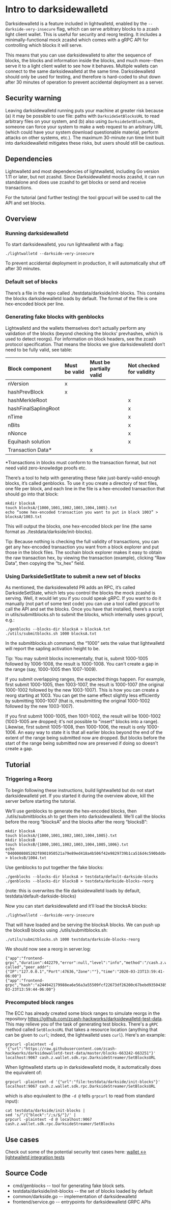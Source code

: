 # Intro to darksidewalletd

Darksidewalletd is a feature included in lightwalletd, enabled by the
`--darkside-very-insecure` flag, which can serve arbitrary blocks to a zcash
light client wallet. This is useful for security and reorg testing. It includes
a minimally-functional mock zcashd which comes with a gRPC API for controlling
which blocks it will serve.

This means that you can use darksidewalletd to alter the sequence of blocks, the
blocks and information inside the blocks, and much more--then serve it to
a light client wallet to see how it behaves. Multiple wallets can connect to the
same darksidewalletd at the same time. Darksidewalletd should only be used for
testing, and therefore is hard-coded to shut down after 30 minutes of operation
to prevent accidental deployment as a server.

## Security warning

Leaving darksidewalletd running puts your machine at greater risk because (a) it
may be possible to use file: paths with `DarksideSetBlocksURL` to read arbitrary
files on your system, and (b) also using `DarksideSetBlocksURL`, someone can
force your system to make a web request to an arbitrary URL (which could have
your system download questionable material, perform attacks on other systems,
etc.). The maximum 30-minute run time limit built into darksidewalletd mitigates
these risks, but users should still be cautious.

## Dependencies 

Lightwalletd and most dependencies of lightwalletd, including Go version 1.11 or
later, but not zcashd. Since Darksidewalletd mocks zcashd, it can run standalone
and does use zcashd to get blocks or send and receive transactions.

For the tutorial (and further testing) the tool grpcurl will be used to call the
API and set blocks.

## Overview
### Running darksidewalletd

To start darksidewalletd, you run lightwalletd with a flag:

`./lightwalletd --darkside-very-insecure`

To prevent accidental deployment in production, it will automatically shut off
after 30 minutes.

### Default set of blocks

There’s a file in the repo called ./testdata/darkside/init-blocks. This
contains the blocks darksidewalletd loads by default. The format of the file is
one hex-encoded block per line.

### Generating fake blocks with genblocks

Lightwalletd and the wallets themselves don’t actually perform any validation of
the blocks (beyond checking the blocks’ prevhashes, which is used to detect
reorgs). For information on block headers, see the zcash protocol specification.
That means the blocks we give darksidewalletd don’t need to be fully valid, see
table:


Block component|Must be valid|Must be partially valid|Not checked for validity 
:-----|:-----|:-----|:-----
nVersion|x| | 
hashPrevBlock|x| | 
hashMerkleRoot| | |x 
hashFinalSaplingRoot| | |x 
nTime| | |x 
nBits| | |x 
nNonce| | |x 
Equihash solution| | |x 
Transaction Data*| |x|  

\*Transactions in blocks must conform to the transaction format, but not need
valid zero-knowledge proofs etc.

There’s a tool to help with generating these fake just-barely-valid-enough
blocks, it’s called genblocks. To use it you create a directory of text files,
one file per block, and each line in the file is a hex-encoded transaction that
should go into that block:

```
mkdir blocksA
touch blocksA/{1000,1001,1002,1003,1004,1005}.txt
echo “some hex-encoded transaction you want to put in block 1003” > blocksA/1003.txt
```

This will output the blocks, one hex-encoded block per line (the same format as
./testdata/darkside/init-blocks). 

Tip: Because nothing is checking the full validity of transactions, you can get
any hex-encoded transaction you want from a block explorer and put those in the
block files. The sochain block explorer makes it easy to obtain the raw
transaction hex, by viewing the transaction (example), clicking “Raw Data”, then
copying the “tx_hex” field.

### Using DarksideSetState to submit a new set of blocks

As mentioned, the darksidewalletd PR adds an RPC, it’s called DarksideSetState,
which lets you control the blocks the mock zcashd is serving. Well, it would let
you if you could speak gRPC. If you want to do it manually (not part of some
test code) you can use a tool called grpcurl to call the API and set the blocks.
Once you have that installed, there’s a script in utils/submitblocks.sh to
submit the blocks, which internally uses grpcurl, e.g.:

```
./genblocks --blocks-dir blocksA > blocksA.txt
./utils/submitblocks.sh 1000 blocksA.txt
```

In the submitblocks.sh command, the “1000” sets the value that lightwalletd will
report the sapling activation height to be.

Tip: You may submit blocks incrementally, that is, submit 1000-1005 followed
by 1006-1008, the result is 1000-1008. You can't create a gap in the range (say,
1000-1005 then 1007-1009).

If you submit overlapping ranges, the expected things happen. For example, first
submit 1000-1005, then 1003-1007, the result is 1000-1007 (the original 1000-1002
followed by the new 1003-1007). This is how you can create a reorg starting at 1003.
You can get the same effect slightly less efficiently by submitting 1000-1007 (that
is, resubmitting the original 1000-1002 followed by the new 1003-1007).

If you first submit 1000-1005, then 1001-1002, the result will be 1000-1002
(1003-1005 are dropped; it's not possible to "insert" blocks into a range).
Likewise, first submit 1005-1008, then 1000-1006, the result is only 1000-1006. An
easy way to state it is that all earlier blocks beyond the end of the extent of
the range being submitted now are dropped. But blocks before the start of the range
being submitted now are preserved if doing so doesn't create a gap.

## Tutorial
### Triggering a Reorg

To begin following these instructions, build lightwalletd but do not start
darksidewalletd yet. If you started it during the overview above, kill the
server before starting the tutorial. 

We’ll use genblocks to generate the hex-encoded blocks, then
./utils/submitblocks.sh to get them into darksidewalletd. We’ll call the blocks
before the reorg “blocksA” and the blocks after the reorg “blocksB”:

```
mkdir blocksA
touch blocksA/{1000,1001,1002,1003,1004,1005}.txt
mkdir blocksB
touch blocksB/{1000,1001,1002,1003,1004,1005,1006}.txt
echo "0400008085202f8901950521a79e89ed418a4b506f42e9829739b1ca516d4c590bddb4465b4b347bb2000000006a4730440220142920f2a9240c5c64406668c9a16d223bd01db33a773beada7f9c9b930cf02b0220171cbee9232f9c5684eb918db70918e701b86813732871e1bec6fbfb38194f53012102975c020dd223263d2a9bfff2fa6004df4c07db9f01c531967546ef941e2fcfbffeffffff026daf9b00000000001976a91461af073e7679f06677c83aa48f205e4b98feb8d188ac61760356100000001976a91406f6b9a7e1525ee12fd77af9b94a54179785011b88ac4c880b007f880b000000000000000000000000" > blocksB/1004.txt
```

Use genblocks to put together the fake blocks:

```
./genblocks --blocks-dir blocksA > testdata/default-darkside-blocks
./genblocks --blocks-dir blocksB > testdata/darkside-blocks-reorg
```

(note: this is overwrites the file darksidewalletd loads by default, testdata/default-darkside-blocks)

Now you can start darksidewalletd and it’ll load the blocksA blocks:

`./lightwalletd --darkside-very-insecure`

That will have loaded and be serving the blocksA blocks. We can push up the
blocksB blocks using ./utils/submitblocks.sh:

`./utils/submitblocks.sh 1000 testdata/darkside-blocks-reorg`

We should now see a reorg in server.log:

```
{"app":"frontend-grpc","duration":442279,"error":null,"level":"info","method":"/cash.z.wallet.sdk.rpc.CompactTxStreamer/DarksideSetState","msg":"method called","peer_addr":{"IP":"127.0.0.1","Port":47636,"Zone":""},"time":"2020-03-23T13:59:41-06:00"}
{"app":"frontend-grpc","hash":"a244942179988ea6e56a3a55509fcf22673df26200c67bebd93504385a1a7c4f","height":1004,"level":"warning","msg":"REORG","phash":"06e7c72646e3d51417de25bd83896c682b72bdf5be680908d621cba86d222798","reorg":1,"time":"2020-03-23T13:59:44-06:00"}
```

### Precomputed block ranges

The ECC has already created some block ranges to simulate reorgs in
the repository https://github.com/zcash-hackworks/darksidewalletd-test-data.
This may relieve you of the task of generating test blocks. There's a `gRPC` method
called `SetBlocksURL` that takes a resource location (anything that can be
given to `curl`; indeed, the lightwalletd uses `curl`). Here's an example:

`grpcurl -plaintext -d '{"url":"https://raw.githubusercontent.com/zcash-hackworks/darksidewalletd-test-data/master/blocks-663242-663251"}' localhost:9067 cash.z.wallet.sdk.rpc.DarksideStreamer/SetBlocksURL`

When lightwalletd starts up in darksidewalletd mode, it automatically does the
equivalent of:

`grpcurl -plaintext -d '{"url":"file:testdata/darkside/init-blocks"}' localhost:9067 cash.z.wallet.sdk.rpc.DarksideStreamer/SetBlocksURL`

which is also equivalent to (the `-d @` tells `grpcurl` to read from standard input):
```
cat testdata/darkside/init-blocks |
sed 's/^/{"block":"/;s/$/"}/' |
grpcurl -plaintext -d @ localhost:9067 cash.z.wallet.sdk.rpc.DarksideStreamer/SetBlocks
```

## Use cases

Check out some of the potential security test cases here: [wallet <->
lightwalletd integration
tests](https://github.com/zcash/lightwalletd/blob/master/docs/integration-tests.md)

## Source Code
* cmd/genblocks -- tool for generating fake block sets.
* testdata/darkside/init-blocks -- the set of blocks loaded by default
* common/darkside.go -- implementation of darksidewalletd
* frontend/service.go -- entrypoints for darksidewalletd GRPC APIs
